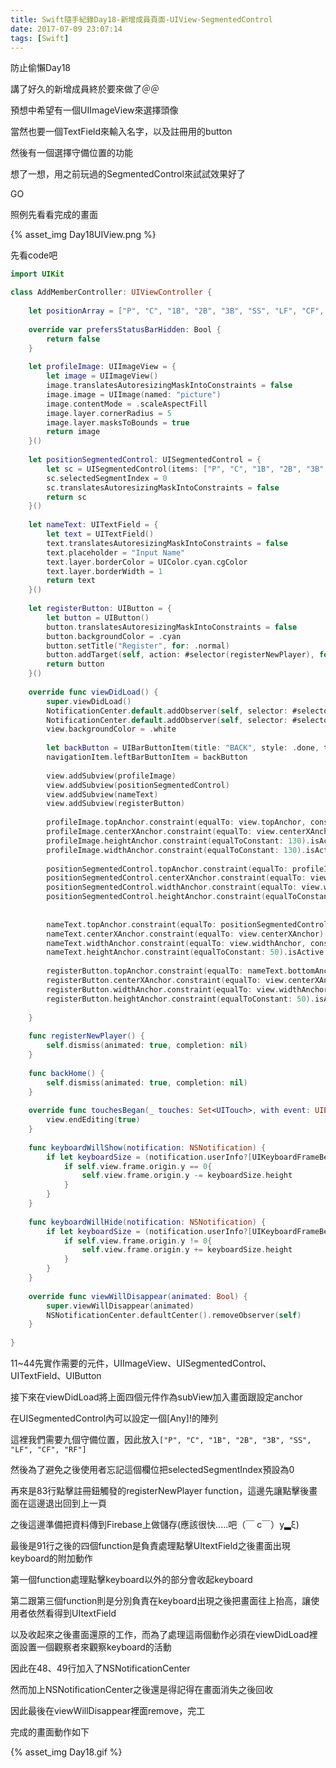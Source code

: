 ```yaml
---
title: Swift隨手紀錄Day18-新增成員頁面-UIView-SegmentedControl
date: 2017-07-09 23:07:14
tags: [Swift]
---
```


防止偷懶Day18

講了好久的新增成員終於要來做了＠＠

預想中希望有一個UIImageView來選擇頭像

當然也要一個TextField來輸入名字，以及註冊用的button

然後有一個選擇守備位置的功能

想了一想，用之前玩過的SegmentedControl來試試效果好了

GO

<!--more-->

照例先看看完成的畫面

{% asset_img Day18UIView.png %}

先看code吧

```swift
import UIKit

class AddMemberController: UIViewController {
    
    let positionArray = ["P", "C", "1B", "2B", "3B", "SS", "LF", "CF", "RF"]
    
    override var prefersStatusBarHidden: Bool {
        return false
    }
    
    let profileImage: UIImageView = {
        let image = UIImageView()
        image.translatesAutoresizingMaskIntoConstraints = false
        image.image = UIImage(named: "picture")
        image.contentMode = .scaleAspectFill
        image.layer.cornerRadius = 5
        image.layer.masksToBounds = true
        return image
    }()
    
    let positionSegmentedControl: UISegmentedControl = {
        let sc = UISegmentedControl(items: ["P", "C", "1B", "2B", "3B", "SS", "LF", "CF", "RF"])
		sc.selectedSegmentIndex = 0
        sc.translatesAutoresizingMaskIntoConstraints = false
        return sc
    }()
    
    let nameText: UITextField = {
        let text = UITextField()
        text.translatesAutoresizingMaskIntoConstraints = false
        text.placeholder = "Input Name"
        text.layer.borderColor = UIColor.cyan.cgColor
        text.layer.borderWidth = 1
        return text
    }()
    
    let registerButton: UIButton = {
        let button = UIButton()
        button.translatesAutoresizingMaskIntoConstraints = false
        button.backgroundColor = .cyan
        button.setTitle("Register", for: .normal)
        button.addTarget(self, action: #selector(registerNewPlayer), for: .touchUpInside)
        return button
    }()
    
    override func viewDidLoad() {
        super.viewDidLoad()
        NotificationCenter.default.addObserver(self, selector: #selector(AddMemberController.keyboardWillShow), name: NSNotification.Name.UIKeyboardWillShow, object: nil)
        NotificationCenter.default.addObserver(self, selector: #selector(AddMemberController.keyboardWillHide), name: NSNotification.Name.UIKeyboardWillHide, object: nil)
        view.backgroundColor = .white
        
        let backButton = UIBarButtonItem(title: "BACK", style: .done, target: self, action: #selector(backHome))
        navigationItem.leftBarButtonItem = backButton
        
        view.addSubview(profileImage)
        view.addSubview(positionSegmentedControl)
        view.addSubview(nameText)
        view.addSubview(registerButton)
        
        profileImage.topAnchor.constraint(equalTo: view.topAnchor, constant: 64).isActive = true
        profileImage.centerXAnchor.constraint(equalTo: view.centerXAnchor).isActive = true
        profileImage.heightAnchor.constraint(equalToConstant: 130).isActive = true
        profileImage.widthAnchor.constraint(equalToConstant: 130).isActive = true
        
        positionSegmentedControl.topAnchor.constraint(equalTo: profileImage.bottomAnchor, constant: 32).isActive = true
        positionSegmentedControl.centerXAnchor.constraint(equalTo: view.centerXAnchor).isActive = true
        positionSegmentedControl.widthAnchor.constraint(equalTo: view.widthAnchor, constant: -24).isActive = true
        positionSegmentedControl.heightAnchor.constraint(equalToConstant: 24).isActive = true
        
        
        nameText.topAnchor.constraint(equalTo: positionSegmentedControl.bottomAnchor, constant: 12).isActive = true
        nameText.centerXAnchor.constraint(equalTo: view.centerXAnchor).isActive = true
        nameText.widthAnchor.constraint(equalTo: view.widthAnchor, constant: -24).isActive = true
        nameText.heightAnchor.constraint(equalToConstant: 50).isActive = true
        
        registerButton.topAnchor.constraint(equalTo: nameText.bottomAnchor, constant: 12).isActive = true
        registerButton.centerXAnchor.constraint(equalTo: view.centerXAnchor).isActive = true
        registerButton.widthAnchor.constraint(equalTo: view.widthAnchor, constant: -24).isActive = true
        registerButton.heightAnchor.constraint(equalToConstant: 50).isActive = true
        
    }
    
    func registerNewPlayer() {
        self.dismiss(animated: true, completion: nil)
    }
    
    func backHome() {
        self.dismiss(animated: true, completion: nil)
    }
    
    override func touchesBegan(_ touches: Set<UITouch>, with event: UIEvent?) {
        view.endEditing(true)
    }
    
    func keyboardWillShow(notification: NSNotification) {
        if let keyboardSize = (notification.userInfo?[UIKeyboardFrameBeginUserInfoKey] as? NSValue)?.cgRectValue {
            if self.view.frame.origin.y == 0{
                self.view.frame.origin.y -= keyboardSize.height
            }
        }
    }
    
    func keyboardWillHide(notification: NSNotification) {
        if let keyboardSize = (notification.userInfo?[UIKeyboardFrameBeginUserInfoKey] as? NSValue)?.cgRectValue {
            if self.view.frame.origin.y != 0{
                self.view.frame.origin.y += keyboardSize.height
            }
        }
    }
	
	override func viewWillDisappear(animated: Bool) {
        super.viewWillDisappear(animated)
        NSNotificationCenter.defaultCenter().removeObserver(self)
    }
    
}
```

11~44先實作需要的元件，UIImageView、UISegmentedControl、UITextField、UIButton

接下來在viewDidLoad將上面四個元件作為subView加入畫面跟設定anchor

在UISegmentedControl內可以設定一個[Any]!的陣列

這裡我們需要九個守備位置，因此放入`["P", "C", "1B", "2B", "3B", "SS", "LF", "CF", "RF"]`

然後為了避免之後使用者忘記這個欄位把selectedSegmentIndex預設為0

再來是83行點擊註冊鈕觸發的registerNewPlayer function，這邊先讓點擊後畫面在這邊退出回到上一頁

之後這邊準備把資料傳到Firebase上做儲存(應該很快.....吧（￣ c￣）y▂ξ)


最後是91行之後的四個function是負責處理點擊UItextField之後畫面出現keyboard的附加動作

第一個function處理點擊keyboard以外的部分會收起keyboard

第二跟第三個function則是分別負責在keyboard出現之後把畫面往上抬高，讓使用者依然看得到UItextField

以及收起來之後畫面還原的工作，而為了處理這兩個動作必須在viewDidLoad裡面設置一個觀察者來觀察keyboard的活動

因此在48、49行加入了NSNotificationCenter

然而加上NSNotificationCenter之後還是得記得在畫面消失之後回收

因此最後在viewWillDisappear裡面remove，完工

完成的畫面動作如下

{% asset_img Day18.gif %}












